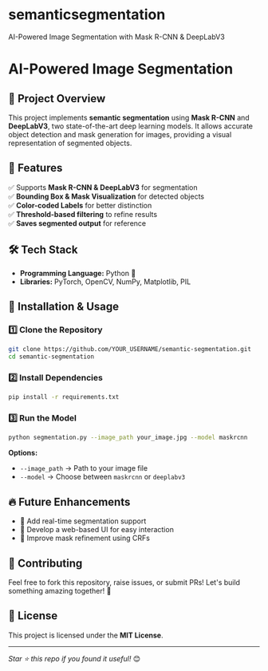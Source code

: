# semanticsegmentation
AI-Powered Image Segmentation with Mask R-CNN &amp; DeepLabV3
# AI-Powered Image Segmentation

## 🚀 Project Overview
This project implements **semantic segmentation** using **Mask R-CNN** and **DeepLabV3**, two state-of-the-art deep learning models. It allows accurate object detection and mask generation for images, providing a visual representation of segmented objects.

## 🎯 Features
✅ Supports **Mask R-CNN & DeepLabV3** for segmentation  
✅ **Bounding Box & Mask Visualization** for detected objects  
✅ **Color-coded Labels** for better distinction  
✅ **Threshold-based filtering** to refine results  
✅ **Saves segmented output** for reference  

## 🛠️ Tech Stack
- **Programming Language:** Python 🐍  
- **Libraries:** PyTorch, OpenCV, NumPy, Matplotlib, PIL  

## 📌 Installation & Usage
### 1️⃣ Clone the Repository
```bash
git clone https://github.com/YOUR_USERNAME/semantic-segmentation.git
cd semantic-segmentation
```

### 2️⃣ Install Dependencies
```bash
pip install -r requirements.txt
```

### 3️⃣ Run the Model
```bash
python segmentation.py --image_path your_image.jpg --model maskrcnn
```
**Options:**
- `--image_path` → Path to your image file
- `--model` → Choose between `maskrcnn` or `deeplabv3`


## 🔥 Future Enhancements
- 📌 Add real-time segmentation support
- 📌 Develop a web-based UI for easy interaction
- 📌 Improve mask refinement using CRFs

## 🤝 Contributing
Feel free to fork this repository, raise issues, or submit PRs! Let's build something amazing together! 🚀

## 📜 License
This project is licensed under the **MIT License**.

---

*Star ⭐ this repo if you found it useful!* 😊
